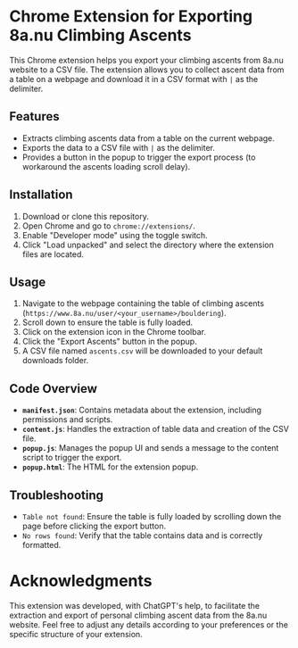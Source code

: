 # Chrome Extension for Exporting 8a.nu Climbing Ascents

This Chrome extension helps you export your climbing ascents from 8a.nu website to a CSV file. The extension allows you to collect ascent data from a table on a webpage and download it in a CSV format with `|` as the delimiter.

## Features

- Extracts climbing ascents data from a table on the current webpage.
- Exports the data to a CSV file with `|` as the delimiter.
- Provides a button in the popup to trigger the export process (to workaround the ascents loading scroll delay).

## Installation

1. Download or clone this repository.
2. Open Chrome and go to `chrome://extensions/`.
3. Enable "Developer mode" using the toggle switch.
4. Click "Load unpacked" and select the directory where the extension files are located.

## Usage

1. Navigate to the webpage containing the table of climbing ascents (`https://www.8a.nu/user/<your_username>/bouldering`).
2. Scroll down to ensure the table is fully loaded.
3. Click on the extension icon in the Chrome toolbar.
4. Click the "Export Ascents" button in the popup.
5. A CSV file named `ascents.csv` will be downloaded to your default downloads folder.

## Code Overview

- **`manifest.json`**: Contains metadata about the extension, including permissions and scripts.
- **`content.js`**: Handles the extraction of table data and creation of the CSV file.
- **`popup.js`**: Manages the popup UI and sends a message to the content script to trigger the export.
- **`popup.html`**: The HTML for the extension popup.

## Troubleshooting

- `Table not found`: Ensure the table is fully loaded by scrolling down the page before clicking the export button.
- `No rows found`: Verify that the table contains data and is correctly formatted.


# Acknowledgments

This extension was developed, with ChatGPT's help, to facilitate the extraction and export of personal climbing ascent data from the 8a.nu website.
Feel free to adjust any details according to your preferences or the specific structure of your extension.
